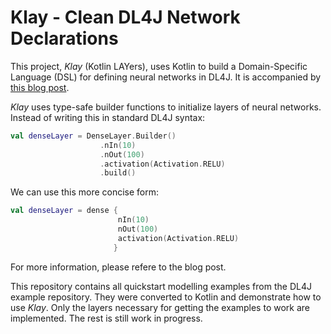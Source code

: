# Klay - Clean DL4J Network Declarations

This project, *Klay* (Kotlin LAYers), uses Kotlin to build a Domain-Specific Language (DSL) for defining neural networks in DL4J.
It is accompanied by [this blog post](https://krokotsch.eu/cleancode/2020/09/20/Kotlin-DSL-for-DL4J.html).

*Klay* uses type-safe builder functions to initialize layers of neural networks.
Instead of writing this in standard DL4J syntax:

```kotlin
val denseLayer = DenseLayer.Builder()
                    .nIn(10)
                    .nOut(100)
                    .activation(Activation.RELU)
                    .build()
```

We can use this more concise form:

```kotlin
val denseLayer = dense {
                        nIn(10)
                        nOut(100)
                        activation(Activation.RELU)
                       }
```

For more information, please refere to the blog post.

This repository contains all quickstart modelling examples from the DL4J example repository.
They were converted to Kotlin and demonstrate how to use *Klay*.
Only the layers necessary for getting the examples to work are implemented.
The rest is still work in progress.
